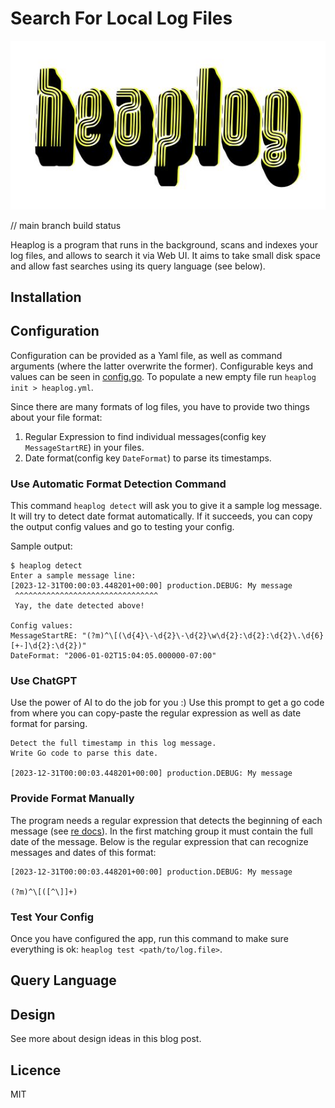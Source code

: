 # Search For Local Log Files

![Heaplog logo](Heaplog.jpg)

// main branch build status

Heaplog is a program that runs in the background, scans and indexes your log files, and allows to search it via Web UI.
It aims to take small disk space and allow fast searches using its query language (see below).

## Installation

## Configuration

Configuration can be provided as a Yaml file, as well as command arguments (where the latter overwrite the former).
Configurable keys and values can be seen in [config.go](https://github.com/lezhnev74/heaplog/ui/config.go).
To populate a new empty file run `heaplog init > heaplog.yml`.

Since there are many formats of log files, you have to provide two things about your file format:
1. Regular Expression to find individual messages(config key `MessageStartRE`) in your files.
2. Date format(config key `DateFormat`) to parse its timestamps.

### Use Automatic Format Detection Command

This command `heaplog detect` will ask you to give it a sample log message. It will try to detect date format automatically.
If it succeeds, you can copy the output config values and go to testing your config.

Sample output:
```
$ heaplog detect
Enter a sample message line:
[2023-12-31T00:00:03.448201+00:00] production.DEBUG: My message
 ^^^^^^^^^^^^^^^^^^^^^^^^^^^^^^^^
 Yay, the date detected above!

Config values:
MessageStartRE: "(?m)^\[(\d{4}\-\d{2}\-\d{2}\w\d{2}:\d{2}:\d{2}\.\d{6}[+-]\d{2}:\d{2})"
DateFormat: "2006-01-02T15:04:05.000000-07:00"
```

### Use ChatGPT

Use the power of AI to do the job for you :) Use this prompt to get a go code from where you can copy-paste the regular 
expression as well as date format for parsing.

```
Detect the full timestamp in this log message. 
Write Go code to parse this date.

[2023-12-31T00:00:03.448201+00:00] production.DEBUG: My message
```

### Provide Format Manually

The program needs a regular expression that detects the beginning of each message (see [re docs](https://pkg.go.dev/regexp/syntax)).
In the first matching group it must contain the full date of the message.
Below is the regular expression that can recognize messages and dates of this format:
```
[2023-12-31T00:00:03.448201+00:00] production.DEBUG: My message

(?m)^\[([^\]]+)
```

### Test Your Config
Once you have configured the app, run this command to make sure everything is ok:
`heaplog test <path/to/log.file>`.

## Query Language

## Design

See more about design ideas in this blog post.

## Licence

MIT